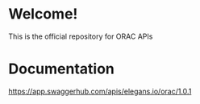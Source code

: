 # Welcome!

This is the official repository for ORAC APIs

# Documentation

https://app.swaggerhub.com/apis/elegans.io/orac/1.0.1

